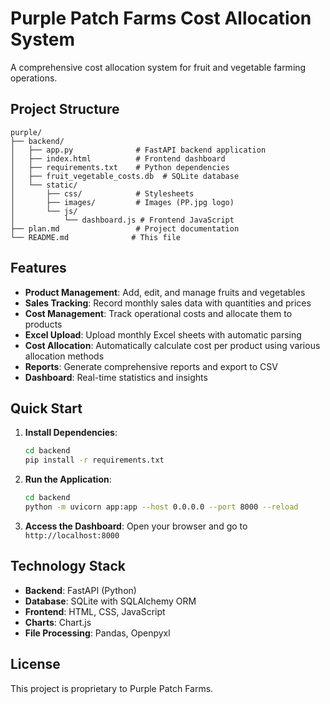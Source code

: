 # Purple Patch Farms Cost Allocation System

A comprehensive cost allocation system for fruit and vegetable farming operations.

## Project Structure

```
purple/
├── backend/
│   ├── app.py              # FastAPI backend application
│   ├── index.html          # Frontend dashboard
│   ├── requirements.txt    # Python dependencies
│   ├── fruit_vegetable_costs.db  # SQLite database
│   └── static/
│       ├── css/            # Stylesheets
│       ├── images/         # Images (PP.jpg logo)
│       └── js/
│           └── dashboard.js # Frontend JavaScript
├── plan.md                 # Project documentation
└── README.md              # This file
```

## Features

- **Product Management**: Add, edit, and manage fruits and vegetables
- **Sales Tracking**: Record monthly sales data with quantities and prices
- **Cost Management**: Track operational costs and allocate them to products
- **Excel Upload**: Upload monthly Excel sheets with automatic parsing
- **Cost Allocation**: Automatically calculate cost per product using various allocation methods
- **Reports**: Generate comprehensive reports and export to CSV
- **Dashboard**: Real-time statistics and insights

## Quick Start

1. **Install Dependencies**:
   ```bash
   cd backend
   pip install -r requirements.txt
   ```

2. **Run the Application**:
   ```bash
   cd backend
   python -m uvicorn app:app --host 0.0.0.0 --port 8000 --reload
   ```

3. **Access the Dashboard**:
   Open your browser and go to `http://localhost:8000`

## Technology Stack

- **Backend**: FastAPI (Python)
- **Database**: SQLite with SQLAlchemy ORM
- **Frontend**: HTML, CSS, JavaScript
- **Charts**: Chart.js
- **File Processing**: Pandas, Openpyxl

## License

This project is proprietary to Purple Patch Farms.

